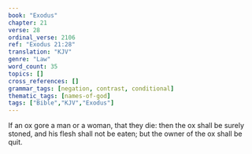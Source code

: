 ```yaml
---
book: "Exodus"
chapter: 21
verse: 28
ordinal_verse: 2106
ref: "Exodus 21:28"
translation: "KJV"
genre: "Law"
word_count: 35
topics: []
cross_references: []
grammar_tags: [negation, contrast, conditional]
thematic_tags: [names-of-god]
tags: ["Bible","KJV","Exodus"]
---
```

If an ox gore a man or a woman, that they die: then the ox shall be surely stoned, and his flesh shall not be eaten; but the owner of the ox shall be quit.
